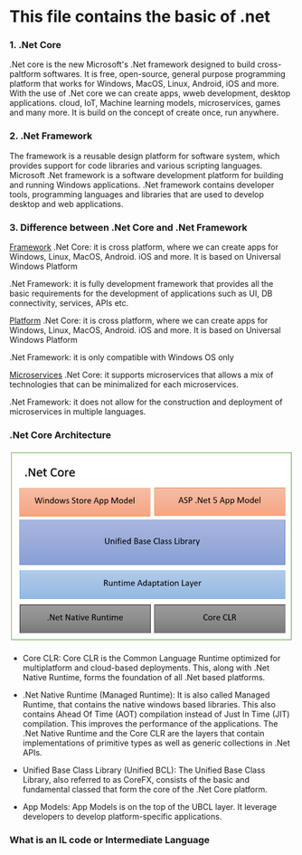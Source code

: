 # This file contains the basic of .net

### 1. .Net Core

.Net core is the new Microsoft's .Net framework designed to build cross-paltform softwares. It is free, open-source, general purpose programming platform that works for Windows, MacOS, Linux, Android, iOS and more. With the use of .Net core we can create apps, wweb development, desktop applications. cloud, IoT, Machine learning models, microservices, games and many more. It is build on the concept of create once, run anywhere.

### 2. .Net Framework

The framework is a reusable design platform for software system, which provides support for code libraries and various scripting languages. Microsoft .Net framework is a software development platform for building and running Windows applications. .Net framework contains developer tools, programming languages and libraries that are used to develop desktop and web applications.

### 3. Difference between .Net Core and .Net Framework

<u>Framework</u>
.Net Core: it is cross platform, where we can create apps for Windows, Linux, MacOS, Android. iOS and more. It is based on Universal Windows Platform

.Net Framework: it is fully development framework that provides all the basic requirements for the development of applications such as UI, DB connectivity, services, APIs etc.

<u>Platform</u>
.Net Core: it is cross platform, where we can create apps for Windows, Linux, MacOS, Android. iOS and more. It is based on Universal Windows Platform

.Net Framework: it is only compatible with Windows OS only

<u>Microservices</u>
.Net Core: it supports microservices that allows a mix of technologies that can be minimalized for each microservices.

.Net Framework: it does not allow for the construction and deployment of microservices in multiple languages.

### .Net Core Architecture

![alt text](dotnet_core_arch.png ".net core architecutre")

- Core CLR: Core CLR is the Common Language Runtime optimized for multiplatform and cloud-based deployments. This, along with .Net Native Runtime, forms the foundation of all .Net based platforms.

- .Net Native Runtime (Managed Runtime): It is also called Managed Runtime, that contains the native windows based libraries. This also contains Ahead Of Time (AOT) compilation instead of Just In Time (JIT) compilation. This improves the performance of the applications. The .Net Native Runtime and the Core CLR are the layers that contain implementations of primitive types as well as generic collections in .Net APIs.

- Unified Base Class Library (Unified BCL): The Unified Base Class Library, also referred to as CoreFX, consists of the basic and fundamental classed that form the core of the .Net Core platform.

- App Models: App Models is on the top of the UBCL layer. It leverage developers to develop platform-specific applications.

### What is an IL code or Intermediate Language
